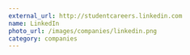 ```yaml
---
external_url: http://studentcareers.linkedin.com
name: LinkedIn
photo_url: /images/companies/linkedin.png
category: companies
---
```

